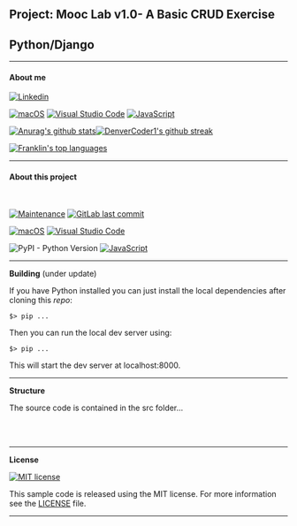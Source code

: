 ## Project: Mooc Lab v1.0- A Basic CRUD Exercise


## Python/Django
---
#### **About me**

[![Linkedin](https://i.stack.imgur.com/gVE0j.png)](https://www.linkedin.com/in/franklin-c-siqueira)


[![macOS](https://svgshare.com/i/ZjP.svg)](https://svgshare.com/i/ZjP.svg) [![Visual Studio Code](https://img.shields.io/badge/--007ACC?logo=visual%20studio%20code&logoColor=ffffff)](https://code.visualstudio.com/) 
  [![JavaScript](https://img.shields.io/badge/--F7DF1E?logo=javascript&logoColor=000)](https://www.javascript.com/)



[![Anurag's github stats](https://github-readme-stats.vercel.app/api?username=Franklin-Siqueira&theme=blue-green)](https://github.com/Franklin-Siqueira/github-readme-stats)[![DenverCoder1's github streak](https://github-readme-streak-stats.herokuapp.com/?user=Franklin-Siqueira&theme=blue-green)](https://github.com/DenverCoder1/github-readme-streak-stats)




[![Franklin's top languages](https://github-readme-stats.vercel.app/api/top-langs/?username=Franklin-Siqueira&theme=blue-green)](https://github.com/anuraghazra/github-readme-stats)

---

#### **About this project**
<br/>


[![Maintenance](https://img.shields.io/badge/Maintained%3F-yes-green.svg)](https://github.com/Franklin-Siqueira/Vtex-GA-HC21-ChallengeUpMedal/graphs/commit-activity) [![GitLab last commit](https://badgen.net/github/last-commit/Franklin-Siqueira/mooc-lab/)](https://github.com/Franklin-Siqueira/mooc-lab/-/commits)

[![macOS](https://svgshare.com/i/ZjP.svg)](https://svgshare.com/i/ZjP.svg)
[![Visual Studio Code](https://img.shields.io/badge/--007ACC?logo=visual%20studio%20code&logoColor=ffffff)](https://code.visualstudio.com/)

![PyPI - Python Version](https://img.shields.io/pypi/pyversions/django) [![JavaScript](https://img.shields.io/badge/--F7DF1E?logo=javascript&logoColor=000)](https://www.javascript.com/)

---
**Building** (under update)

If you have Python installed you can just install the local dependencies after cloning this *repo*:

```
$> pip ...
```

Then you can run the local dev server using:

```
$> pip ...
```

This will start the dev server at localhost:8000.

---
**Structure**

The source code is contained in the src folder...


<br />
<br />

---
**License**



[![MIT license](https://img.shields.io/badge/License-MIT-blue.svg)](https://github.com/Franklin-Siqueira/mooc-lab/blob/main/LICENSE.md)


This sample code is released using the MIT license. For more information see the [LICENSE](https://github.com/Franklin-Siqueira/mooc-lab/blob/main/LICENSE.md) file.

---